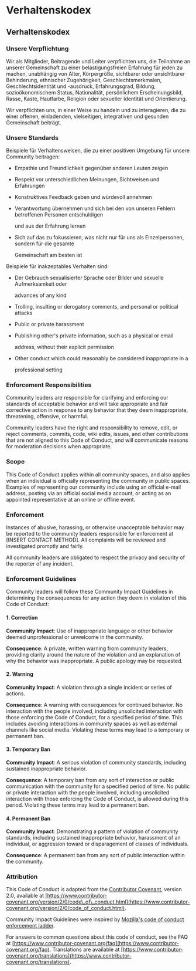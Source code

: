 # Verhaltenskodex

## Verhaltenskodex

### Unsere Verpflichtung

Wir als Mitglieder, Beitragende und Leiter verpflichten uns, die Teilnahme an unserer Gemeinschaft zu einer belästigungsfreien Erfahrung für jeden zu machen, unabhängig von Alter, Körpergröße, sichtbarer oder unsichtbarer Behinderung, ethnischer Zugehörigkeit, Geschlechtsmerkmalen, Geschlechtsidentität und -ausdruck, Erfahrungsgrad, Bildung, sozioökonomischem Status, Nationalität, persönlichem Erscheinungsbild, Rasse, Kaste, Hautfarbe, Religion oder sexueller Identität und Orientierung.

Wir verpflichten uns, in einer Weise zu handeln und zu interagieren, die zu einer offenen, einladenden, vielseitigen, integrativen und gesunden Gemeinschaft beiträgt.

### Unsere Standards

Beispiele für Verhaltensweisen, die zu einer positiven Umgebung für unsere Community beitragen:

* Empathie und Freundlichkeit gegenüber anderen Leuten zeigen
* Respekt vor unterschiedlichen Meinungen, Sichtweisen und Erfahrungen
* Konstruktives Feedback geben und würdevoll annehmen
* Verantwortung übernehmen und sich bei den von unseren Fehlern betroffenen Personen entschuldigen

  und aus der Erfahrung lernen

* Sich auf das zu fokussieren, was nicht nur für uns als Einzelpersonen, sondern für die gesamte

  Gemeinschaft am besten ist

Beispiele für inakzeptables Verhalten sind:

* Der Gebrauch sexualisierter Sprache oder Bilder und sexuelle Aufmerksamkeit oder

  advances of any kind

* Trolling, insulting or derogatory comments, and personal or political attacks
* Public or private harassment
* Publishing other's private information, such as a physical or email

  address, without their explicit permission

* Other conduct which could reasonably be considered inappropriate in a

  professional setting

### Enforcement Responsibilities

Community leaders are responsible for clarifying and enforcing our standards of acceptable behavior and will take appropriate and fair corrective action in response to any behavior that they deem inappropriate, threatening, offensive, or harmful.

Community leaders have the right and responsibility to remove, edit, or reject comments, commits, code, wiki edits, issues, and other contributions that are not aligned to this Code of Conduct, and will communicate reasons for moderation decisions when appropriate.

### Scope

This Code of Conduct applies within all community spaces, and also applies when an individual is officially representing the community in public spaces. Examples of representing our community include using an official e-mail address, posting via an official social media account, or acting as an appointed representative at an online or offline event.

### Enforcement

Instances of abusive, harassing, or otherwise unacceptable behavior may be reported to the community leaders responsible for enforcement at \[INSERT CONTACT METHOD\]. All complaints will be reviewed and investigated promptly and fairly.

All community leaders are obligated to respect the privacy and security of the reporter of any incident.

### Enforcement Guidelines

Community leaders will follow these Community Impact Guidelines in determining the consequences for any action they deem in violation of this Code of Conduct:

#### 1. Correction

**Community Impact**: Use of inappropriate language or other behavior deemed unprofessional or unwelcome in the community.

**Consequence**: A private, written warning from community leaders, providing clarity around the nature of the violation and an explanation of why the behavior was inappropriate. A public apology may be requested.

#### 2. Warning

**Community Impact**: A violation through a single incident or series of actions.

**Consequence**: A warning with consequences for continued behavior. No interaction with the people involved, including unsolicited interaction with those enforcing the Code of Conduct, for a specified period of time. This includes avoiding interactions in community spaces as well as external channels like social media. Violating these terms may lead to a temporary or permanent ban.

#### 3. Temporary Ban

**Community Impact**: A serious violation of community standards, including sustained inappropriate behavior.

**Consequence**: A temporary ban from any sort of interaction or public communication with the community for a specified period of time. No public or private interaction with the people involved, including unsolicited interaction with those enforcing the Code of Conduct, is allowed during this period. Violating these terms may lead to a permanent ban.

#### 4. Permanent Ban

**Community Impact**: Demonstrating a pattern of violation of community standards, including sustained inappropriate behavior, harassment of an individual, or aggression toward or disparagement of classes of individuals.

**Consequence**: A permanent ban from any sort of public interaction within the community.

### Attribution

This Code of Conduct is adapted from the [Contributor Covenant](https://www.contributor-covenant.org), version 2.0, available at [https://www.contributor-covenant.org/version/2/0/code\_of\_conduct.html](https://www.contributor-covenant.org/version/2/0/code_of_conduct.html).

Community Impact Guidelines were inspired by [Mozilla's code of conduct enforcement ladder](https://github.com/mozilla/diversity).

For answers to common questions about this code of conduct, see the FAQ at [https://www.contributor-covenant.org/faq](https://www.contributor-covenant.org/faq). Translations are available at [https://www.contributor-covenant.org/translations](https://www.contributor-covenant.org/translations).


